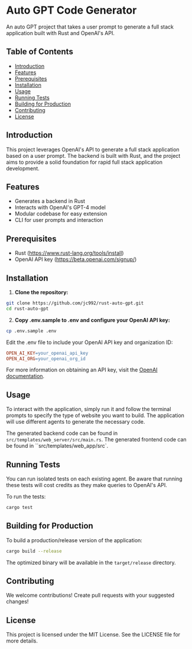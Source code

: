 # Auto GPT Code Generator

An auto GPT project that takes a user prompt to generate a full stack application built with Rust and OpenAI's API.

## Table of Contents

- [Introduction](#introduction)
- [Features](#features)
- [Prerequisites](#prerequisites)
- [Installation](#installation)
- [Usage](#usage)
- [Running Tests](#running-tests)
- [Building for Production](#building-for-production)
- [Contributing](#contributing)
- [License](#license)

## Introduction

This project leverages OpenAI's API to generate a full stack application based on a user prompt. The backend is built with Rust, and the project aims to provide a solid foundation for rapid full stack application development.

## Features

- Generates a backend in Rust
- Interacts with OpenAI's GPT-4 model
- Modular codebase for easy extension
- CLI for user prompts and interaction

## Prerequisites

- Rust (https://www.rust-lang.org/tools/install)
- OpenAI API key (https://beta.openai.com/signup/)

## Installation

1. **Clone the repository:**

```sh
git clone https://github.com/jc992/rust-auto-gpt.git
cd rust-auto-gpt
```

2. **Copy .env.sample to .env and configure your OpenAI API key:**

```sh
cp .env.sample .env
```

Edit the .env file to include your OpenAI API key and organization ID:

```makefile
OPEN_AI_KEY=your_openai_api_key
OPEN_AI_ORG=your_openai_org_id
```

For more information on obtaining an API key, visit the [OpenAI documentation](https://platform.openai.com/docs/overview).

## Usage

To interact with the application, simply run it and follow the terminal prompts to specify the type of website you want to build. The application will use different agents to generate the necessary code.

The generated backend code can be found in `src/templates/web_server/src/main.rs`.
The generated frontend code can be found in ``src/templates/web_app/src`.

## Running Tests

You can run isolated tests on each existing agent. Be aware that running these tests will cost credits as they make queries to OpenAI's API.

To run the tests:

```sh
cargo test
```

## Building for Production

To build a production/release version of the application:

```sh
cargo build --release
```

The optimized binary will be available in the `target/release` directory.

## Contributing

We welcome contributions! Create pull requests with your suggested changes!

## License

This project is licensed under the MIT License. See the LICENSE file for more details.
